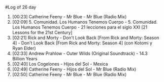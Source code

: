 #Log of 26 day

1. [00:23] Catherine Feeny - Mr Blue - Mr Blue (Radio Mix)
1. [02:09] 5. Comunidad. Los Humanos Tenemos Cuerpo - 5. Comunidad. Los Humanos Tenemos Cuerpo - 21 lecciones para el siglo XXI [21 Lessons for the 21st Century]
1. [02:21] Rick and Morty - Don't Look Back [From Rick and Morty: Season 4] - Don't Look Back [From Rick and Morty: Season 4] (con Kotomi y Ryan Elder)
1. [02:33] Andrew Prahlow - Outer Wilds (Original Soundtrack) - 14.3 Billion Years
1. [02:40] Los Cogelones - Hijos del Sol - Mexica
1. [02:49] Catherine Feeny - Hijos del Sol - Mr Blue (Radio Mix)
1. [02:50] Catherine Feeny - Mr Blue - Mr Blue (Radio Mix)
